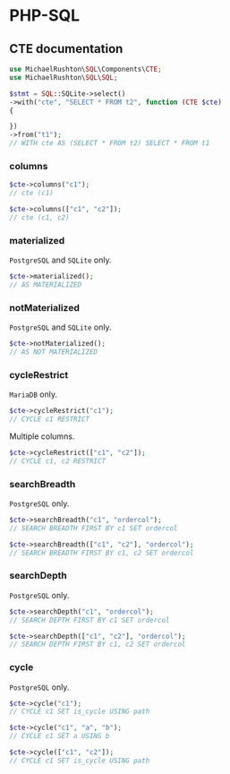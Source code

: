 # PHP-SQL

## CTE documentation

```php
use MichaelRushton\SQL\Components\CTE;
use MichaelRushton\SQL\SQL;

$stmt = SQL::SQLite->select()
->with("cte", "SELECT * FROM t2", function (CTE $cte)
{

})
->from("t1");
// WITH cte AS (SELECT * FROM t2) SELECT * FROM t1
```

### columns
```php
$cte->columns("c1");
// cte (c1)
```
```php
$cte->columns(["c1", "c2"]);
// cte (c1, c2)
```

### materialized
`PostgreSQL` and `SQLite` only.
```php
$cte->materialized();
// AS MATERIALIZED
```

### notMaterialized
`PostgreSQL` and `SQLite` only.
```php
$cte->notMaterialized();
// AS NOT MATERIALIZED
```

### cycleRestrict
`MariaDB` only.
```php
$cte->cycleRestrict("c1");
// CYCLE c1 RESTRICT
```
Multiple columns.
```php
$cte->cycleRestrict(["c1", "c2"]);
// CYCLE c1, c2 RESTRICT
```

### searchBreadth
`PostgreSQL` only.
```php
$cte->searchBreadth("c1", "ordercol");
// SEARCH BREADTH FIRST BY c1 SET ordercol
```
```php
$cte->searchBreadth(["c1", "c2"], "ordercol");
// SEARCH BREADTH FIRST BY c1, c2 SET ordercol
```

### searchDepth
`PostgreSQL` only.
```php
$cte->searchDepth("c1", "ordercol");
// SEARCH DEPTH FIRST BY c1 SET ordercol
```
```php
$cte->searchDepth(["c1", "c2"], "ordercol");
// SEARCH DEPTH FIRST BY c1, c2 SET ordercol
```

### cycle
`PostgreSQL` only.
```php
$cte->cycle("c1");
// CYCLE c1 SET is_cycle USING path
```
```php
$cte->cycle("c1", "a", "b");
// CYCLE c1 SET a USING b
```
```php
$cte->cycle(["c1", "c2"]);
// CYCLE c1 SET is_cycle USING path
```